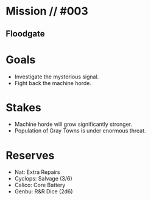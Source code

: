 # Mission // #003
## Floodgate
# Goals
- Investigate the mysterious signal.
- Fight back the machine horde.

# Stakes
- Machine horde will grow significantly stronger.
- Population of Gray Towns is under enormous threat.

# Reserves
- Nat: Extra Repairs
- Cyclops: Salvage (3/6)
- Calico: Core Battery
- Genbu: R&R Dice (2d6)